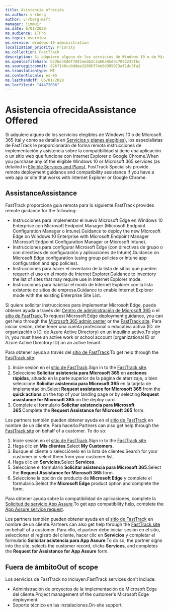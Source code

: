 ```yaml
---
title: Asistencia ofrecida
ms.author: v-rberg
author: v-rberg-msft
manager: jimmuir
ms.date: 6/01/2020
ms.audience: ITPro
ms.topic: overview
ms.service: windows-10-administration
localization_priority: Priority
ms.collection: FastTrack
description: Si adquiere alguno de los servicios de Windows 10 o de Microsoft 365 (tal y como se detalla en Servicios y planes elegibles), los especialistas de FastTrack le proporcionarán de forma remota instrucciones de implementación y asistencia sobre la compatibilidad si tiene una aplicación o un sitio web que funcione con Internet Explorer o Google Chrome.
ms.openlocfilehash: b72be35d0f7842aed62c3a60a85d9c7892235f6c
ms.sourcegitcommit: 826f140cc0ddee32005f74e5d995073af1dc3fa2
ms.translationtype: MT
ms.contentlocale: es-ES
ms.lasthandoff: 06/01/2020
ms.locfileid: "44472036"
---
```

# <a name="assistance-offered"></a><span data-ttu-id="df3ab-103">Asistencia ofrecida</span><span class="sxs-lookup"><span data-stu-id="df3ab-103">Assistance Offered</span></span>

<span data-ttu-id="df3ab-104">Si adquiere alguno de los servicios elegibles de Windows 10 o de Microsoft 365 (tal y como se detalla en [Servicios y planes elegibles](M365-eligible-services-and-plans.md)), los especialistas de FastTrack le proporcionarán de forma remota instrucciones de implementación y asistencia sobre la compatibilidad si tiene una aplicación o un sitio web que funcione con Internet Explorer o Google Chrome.</span><span class="sxs-lookup"><span data-stu-id="df3ab-104">When you purchase any of the eligible Windows 10 or Microsoft 365 services (as detailed in [Eligible Services and Plans](M365-eligible-services-and-plans.md)), FastTrack Specialists provide remote deployment guidance and compatibility assistance if you have a web app or site that works with Internet Explorer or Google Chrome.</span></span> 

## <a name="assistance"></a><span data-ttu-id="df3ab-105">Assistance</span><span class="sxs-lookup"><span data-stu-id="df3ab-105">Assistance</span></span>

<span data-ttu-id="df3ab-106">FastTrack proporciona guía remota para lo siguiente:</span><span class="sxs-lookup"><span data-stu-id="df3ab-106">FastTrack provides remote guidance for the following:</span></span>
- <span data-ttu-id="df3ab-107">Instrucciones para implementar el nuevo Microsoft Edge en Windows 10 Enterprise con Microsoft Endpoint Manager (Microsoft Endpoint Configuration Manager o Intune).</span><span class="sxs-lookup"><span data-stu-id="df3ab-107">Guidance to deploy the new Microsoft Edge on Windows 10 Enterprise with Microsoft Endpoint Manager (Microsoft Endpoint Configuration Manager or Microsoft Intune).</span></span>
- <span data-ttu-id="df3ab-108">Instrucciones para configurar Microsoft Edge (con directivas de grupo o con directivas de configuración y aplicaciones de Intune).</span><span class="sxs-lookup"><span data-stu-id="df3ab-108">Guidance on Microsoft Edge configuration (using group policies or Intune app configuration and app policies).</span></span>
- <span data-ttu-id="df3ab-109">Instrucciones para hacer el inventario de la lista de sitios que pueden requerir el uso en el modo de Internet Explorer.</span><span class="sxs-lookup"><span data-stu-id="df3ab-109">Guidance to inventory the list of sites that may require use in Internet Explorer mode.</span></span>
- <span data-ttu-id="df3ab-110">Instrucciones para habilitar el modo de Internet Explorer con la lista existente de sitios de empresa.</span><span class="sxs-lookup"><span data-stu-id="df3ab-110">Guidance to enable Internet Explorer mode with the existing Enterprise Site List.</span></span>

<span data-ttu-id="df3ab-111">Si quiere solicitar instrucciones para implementar Microsoft Edge, puede obtener ayuda a través del [Centro de administración de Microsoft 365](https://go.microsoft.com/fwlink/?linkid=2032704) o el [sitio de FastTrack](https://go.microsoft.com/fwlink/?linkid=780698).</span><span class="sxs-lookup"><span data-stu-id="df3ab-111">To request Microsoft Edge deployment guidance, you can get help through the [Microsoft 365 admin center](https://go.microsoft.com/fwlink/?linkid=2032704) or the [FastTrack site](https://go.microsoft.com/fwlink/?linkid=780698).</span></span> <span data-ttu-id="df3ab-112">Para iniciar sesión, debe tener una cuenta profesional o educativa activa (ID. de organización o ID. de Azure Active Directory) en un inquilino activo.</span><span class="sxs-lookup"><span data-stu-id="df3ab-112">To sign in, you must have an active work or school account (organizational ID or Azure Active Directory ID) on an active tenant.</span></span> 

<span data-ttu-id="df3ab-113">Para obtener ayuda a través del [sitio de FastTrack](https://go.microsoft.com/fwlink/?linkid=780698):</span><span class="sxs-lookup"><span data-stu-id="df3ab-113">To get help through the [FastTrack site](https://go.microsoft.com/fwlink/?linkid=780698):</span></span> 
1.    <span data-ttu-id="df3ab-114">Inicie sesión en el [sitio de FastTrack](https://go.microsoft.com/fwlink/?linkid=780698).</span><span class="sxs-lookup"><span data-stu-id="df3ab-114">Sign in to the [FastTrack site](https://go.microsoft.com/fwlink/?linkid=780698).</span></span> 
2.    <span data-ttu-id="df3ab-115">Seleccione **Solicitar asistencia para Microsoft 365** en **acciones rápidas**, situado en la parte superior de la página de aterrizaje, o bien seleccione **Solicitar asistencia para Microsoft 365** en la tarjeta de implementación.</span><span class="sxs-lookup"><span data-stu-id="df3ab-115">Select **Request assistance for Microsoft 365** from the **quick actions** on the top of your landing page or by selecting **Request assistance for Microsoft 365** on the deploy card.</span></span>
3.    <span data-ttu-id="df3ab-116">Complete el formulario **Solicitar asistencia para Microsoft 365**.</span><span class="sxs-lookup"><span data-stu-id="df3ab-116">Complete the **Request Assistance for Microsoft 365** form.</span></span>
  
<span data-ttu-id="df3ab-p102">Los partners también pueden obtener ayuda en el [sitio de FastTrack](https://go.microsoft.com/fwlink/?linkid=780698) en nombre de un cliente. Para hacerlo:</span><span class="sxs-lookup"><span data-stu-id="df3ab-p102">Partners can also get help through the [FastTrack site](https://go.microsoft.com/fwlink/?linkid=780698) on behalf of a customer. To do so:</span></span>
1.    <span data-ttu-id="df3ab-119">Inicie sesión en el [sitio de FastTrack](https://go.microsoft.com/fwlink/?linkid=780698).</span><span class="sxs-lookup"><span data-stu-id="df3ab-119">Sign in to the [FastTrack site](https://go.microsoft.com/fwlink/?linkid=780698).</span></span> 
2.    <span data-ttu-id="df3ab-120">Haga clic en **Mis clientes**.</span><span class="sxs-lookup"><span data-stu-id="df3ab-120">Select **My Customers**.</span></span>
3.    <span data-ttu-id="df3ab-121">Busque el cliente o selecciónelo en la lista de clientes.</span><span class="sxs-lookup"><span data-stu-id="df3ab-121">Search for your customer or select them from your customer list.</span></span>
4.    <span data-ttu-id="df3ab-122">Haga clic en **Servicios**.</span><span class="sxs-lookup"><span data-stu-id="df3ab-122">Select **Services**.</span></span>
5.    <span data-ttu-id="df3ab-123">Seleccione el formulario **Solicitar asistencia para Microsoft 365**.</span><span class="sxs-lookup"><span data-stu-id="df3ab-123">Select the **Request Assistance for Microsoft 365** form.</span></span>
6.    <span data-ttu-id="df3ab-124">Seleccione la opción de producto de **Microsoft Edge** y complete el formulario.</span><span class="sxs-lookup"><span data-stu-id="df3ab-124">Select the **Microsoft Edge** product option and complete the form.</span></span>
 
<span data-ttu-id="df3ab-125">Para obtener ayuda sobre la compatibilidad de aplicaciones, complete la [Solicitud de servicio App Assure](https://go.microsoft.com/fwlink/?linkid=2022721).</span><span class="sxs-lookup"><span data-stu-id="df3ab-125">To get app compatibility help, complete the [App Assure service request](https://go.microsoft.com/fwlink/?linkid=2022721).</span></span>

<span data-ttu-id="df3ab-126">Los partners también pueden obtener ayuda en el [sitio de FastTrack](https://go.microsoft.com/fwlink/?linkid=780698) en nombre de un cliente.</span><span class="sxs-lookup"><span data-stu-id="df3ab-126">Partners can also get help through the [FastTrack site](https://go.microsoft.com/fwlink/?linkid=780698) on behalf of a customer.</span></span> <span data-ttu-id="df3ab-127">Para ello, el partner debe iniciar sesión en el sitio, seleccionar el registro del cliente, hacer clic en **Servicios** y completar el formulario **Solicitar asistencia para App Assure**.</span><span class="sxs-lookup"><span data-stu-id="df3ab-127">To do so, the partner signs into the site, selects the customer record, clicks **Services**, and completes the **Request for Assistance for App Assure** form.</span></span>

## <a name="out-of-scope"></a><span data-ttu-id="df3ab-128">Fuera de ámbito</span><span class="sxs-lookup"><span data-stu-id="df3ab-128">Out of scope</span></span>

<span data-ttu-id="df3ab-129">Los servicios de FastTrack no incluyen:</span><span class="sxs-lookup"><span data-stu-id="df3ab-129">FastTrack services don't include:</span></span>
- <span data-ttu-id="df3ab-130">Administración de proyectos de la implementación de Microsoft Edge del cliente.</span><span class="sxs-lookup"><span data-stu-id="df3ab-130">Project management of the customer's Microsoft Edge deployment.</span></span>
- <span data-ttu-id="df3ab-131">Soporte técnico en las instalaciones.</span><span class="sxs-lookup"><span data-stu-id="df3ab-131">On-site support.</span></span>


